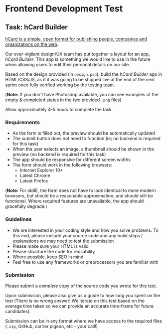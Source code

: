 # Frontend Development Test

## Task: hCard Builder

[hCard is a simple, open format for publishing people, companies and
organizations on the web](http://microformats.org/wiki/hCard).

Our ever-vigilant design/UX team has put together a layout for an app, *hCard
Builder*. This app is something we would like to use in the future when allowing
users to edit their personal details on our site.

Based on the design provided (in `design.psd`), build the *hCard Builder* app in
HTML/CSS/JS, as if it was going to be shipped live at the end of the next sprint
once fully verified working by the testing team.

(**Note:** If you don't have Photoshop available, you can see examples of the
empty & completed states in the two provided `.png` files)

Allow approximately 4-5 hours to complete the task.

### Requirements

* As the form is filled out, the preview should be automatically updated
* The submit button does not need to function (ie; no backend is required for
  this task)
* When the user selects an image, a thumbnail should be shown in the preview
  (no backend is required for this task)
* The app should be responsive for different screen widths
* The form should work in the following browsers:
  * Internet Explorer 10+
  * Latest Chrome
  * Latest Firefox

(**Note:** For oldIE, the form does not have to look identical to more modern
browsers, but should be a reasonable approximation, and should still be
functional. Where required features are unavailable, the app should gracefully
degrade.)

### Guidelines

* We are interested in your coding style and how you solve problems. To this
  end, please include your source code and any build steps / explanations we may
  need to test the submission
* Please make sure your HTML is valid
* Please structure the code for reusability
* Where possible, keep SEO in mind
* Feel free to use any frameworks or preprocessors you are familiar with

### Submission

Please submit a *complete* copy of the source code you wrote for this test.

Upon submission, please also give us a guide to how long you spent on the test
(There is no wrong answer! We iterate on this test based on the average time
taken so we can provide an accurate time-frame for future candidates).

Submission can be in any format where we have access to the required files
(`.zip`, GitHub, carrier pigeon, etc - your call!)
